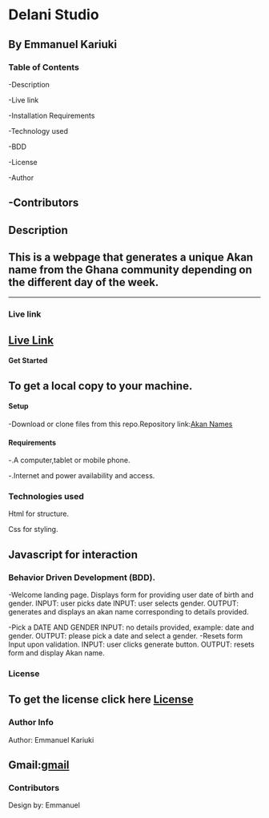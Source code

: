 # **Delani Studio**

By Emmanuel Kariuki
---

### **Table of Contents**
-Description

-Live link

-Installation Requirements

-Technology used

-BDD

-License

-Author

-Contributors
---
## **Description**

This is a webpage that generates a unique Akan name from the Ghana community depending on the different day of the week.
---

<!-- ### **Preview**
(Image/Screenshot .png) -->
---
### **Live link**

[Live Link](https://kariuki1976.github.io/Akan-Names/)
---

#### **Get Started**

To get a local copy to your machine.
---

#### **Setup**
-Download or clone files from this repo.Repository link:[Akan Names]()

#### **Requirements**

-.A computer,tablet or mobile phone.

-.Internet and power availability and access.

### **Technologies used**
Html for structure. 

Css for styling.

Javascript for interaction
---

### **Behavior Driven Development (BDD).**
-Welcome landing page.
Displays form for providing user date of birth and gender.
INPUT: user picks date
INPUT: user selects gender.
OUTPUT: generates and displays an akan name corresponding to details provided.

-Pick a DATE AND GENDER
INPUT: no details provided, example: date and gender.
OUTPUT: please pick a date and select a gender.
-Resets form Input upon validation.
INPUT: user clicks generate button.
OUTPUT: resets form and display Akan name.
### **License**

To get the license click here [License](/home/moringa/Documents/Moringa-prep/Akan-Names-Generator/license)
---
### **Author Info**
Author: Emmanuel Kariuki

Gmail:[gmail](mailto:manuelmkaris@gmail.com)
---

### **Contributors**
Design by: Emmanuel